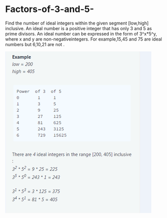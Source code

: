 # Factors-of-3-and-5-
Find the number of ideal integers within the given segment [low,high] inclusive.
 An ideal number is a positive integer that has only 3 and 5 as prime divisors. An ideal number can be expressed in the form of 3^x*5^y, where x and y are non-negativeintegers. For example,15,45 and 75 are ideal numbers but 6,10,21 are not .
 
![Picture](https://github.com/lalik77/Factors-of-3-and-5-/blob/master/2019-12-11_15-23-02.png)
